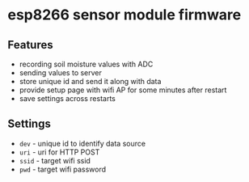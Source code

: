 # esp8266 sensor module firmware

## Features
+ recording soil moisture values with ADC
+ sending values to server
+ store unique id and send it along with data
+ provide setup page with wifi AP for some minutes after restart
+ save settings across restarts

## Settings
+ `dev` - unique id to identify data source
+ `uri` - uri for HTTP POST
+ `ssid` - target wifi ssid
+ `pwd` - target wifi password
